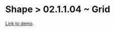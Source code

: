# Shape > 02.1.1.04 ~ Grid

[Link to demo](https://larryzodiac.github.io/Creative-Coding/02_shape/02.1_grid/02.1.1/02.1.1.04).
